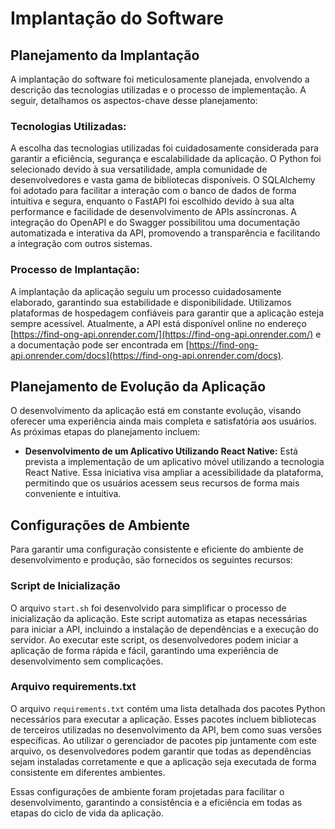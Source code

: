 # Implantação do Software

## Planejamento da Implantação

A implantação do software foi meticulosamente planejada, envolvendo a descrição das tecnologias utilizadas e o processo de implementação. A seguir, detalhamos os aspectos-chave desse planejamento:

### Tecnologias Utilizadas:
A escolha das tecnologias utilizadas foi cuidadosamente considerada para garantir a eficiência, segurança e escalabilidade da aplicação. O Python foi selecionado devido à sua versatilidade, ampla comunidade de desenvolvedores e vasta gama de bibliotecas disponíveis. O SQLAlchemy foi adotado para facilitar a interação com o banco de dados de forma intuitiva e segura, enquanto o FastAPI foi escolhido devido à sua alta performance e facilidade de desenvolvimento de APIs assíncronas. A integração do OpenAPI e do Swagger possibilitou uma documentação automatizada e interativa da API, promovendo a transparência e facilitando a integração com outros sistemas.

### Processo de Implantação:

A implantação da aplicação seguiu um processo cuidadosamente elaborado, garantindo sua estabilidade e disponibilidade. Utilizamos plataformas de hospedagem confiáveis para garantir que a aplicação esteja sempre acessível. Atualmente, a API está disponível online no endereço [https://find-ong-api.onrender.com/](https://find-ong-api.onrender.com/) e a documentação pode ser encontrada em [https://find-ong-api.onrender.com/docs](https://find-ong-api.onrender.com/docs).

## Planejamento de Evolução da Aplicação

O desenvolvimento da aplicação está em constante evolução, visando oferecer uma experiência ainda mais completa e satisfatória aos usuários. As próximas etapas do planejamento incluem:

- **Desenvolvimento de um Aplicativo Utilizando React Native:**
 Está prevista a implementação de um aplicativo móvel utilizando a tecnologia React Native. Essa iniciativa visa ampliar a acessibilidade da plataforma, permitindo que os usuários acessem seus recursos de forma mais conveniente e intuitiva.


## Configurações de Ambiente

Para garantir uma configuração consistente e eficiente do ambiente de desenvolvimento e produção, são fornecidos os seguintes recursos:

### Script de Inicialização

O arquivo `start.sh` foi desenvolvido para simplificar o processo de inicialização da aplicação. Este script automatiza as etapas necessárias para iniciar a API, incluindo a instalação de dependências e a execução do servidor. Ao executar este script, os desenvolvedores podem iniciar a aplicação de forma rápida e fácil, garantindo uma experiência de desenvolvimento sem complicações.

### Arquivo requirements.txt

O arquivo `requirements.txt` contém uma lista detalhada dos pacotes Python necessários para executar a aplicação. Esses pacotes incluem bibliotecas de terceiros utilizadas no desenvolvimento da API, bem como suas versões específicas. Ao utilizar o gerenciador de pacotes pip juntamente com este arquivo, os desenvolvedores podem garantir que todas as dependências sejam instaladas corretamente e que a aplicação seja executada de forma consistente em diferentes ambientes.

Essas configurações de ambiente foram projetadas para facilitar o desenvolvimento, garantindo a consistência e a eficiência em todas as etapas do ciclo de vida da aplicação. 


